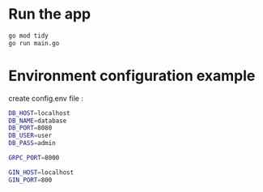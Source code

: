 # Run the app
```bash
go mod tidy
go run main.go
```
# Environment configuration example
create config.env file :

```bash
DB_HOST=localhost
DB_NAME=database
DB_PORT=8080
DB_USER=user
DB_PASS=admin

GRPC_PORT=8000

GIN_HOST=localhost
GIN_PORT=800
```